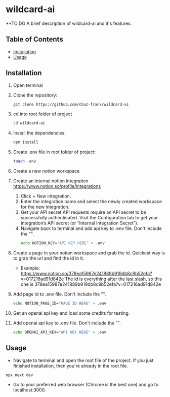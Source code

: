 # wildcard-ai

**TO DO
A brief description of wildcard-ai and it's features.

## Table of Contents

- [Installation](#installation)
- [Usage](#usage)

## Installation

1. Open terminal

2. Clone the repository:
   ```bash
   git clone https://github.com/chaz-frank/wildcard-ai

3. cd into root folder of project
    ```bash
    cd wildcard-ai

4. Install the dependencies:
    ```bash
    npm install

5. Create .env file in root folder of project:
    ```bash
    touch .env

6. Create a new notion workspace

7. Create an internal notion integration
    https://www.notion.so/profile/integrations

    1. Click + New integration.
    2. Enter the integration name and select the newly created workspace for the new integration.
    3. Get your API secret
        API requests require an API secret to be successfully authenticated. Visit the Configuration tab to get your integration’s API secret (or “Internal Integration Secret”).
    4. Navigate back to terminal and add api key to .env file. Don't include the "".
        ```bash
        echo NOTION_KEY="API KEY HERE" > .env

8. Create a page in your notion workspace and grab the id. Quickest way is to grab the url and find the id in it.
    - Example:
        https://www.notion.so/378ea15987e241889b919db8c9b52efa?v=017216ad91d842e
        The id is everything after the last slash, so this one is 378ea15987e241889b919db8c9b52efa?v=017216ad91d842e

9. Add page id to .env file. Don't include the "".
    ```bash
    echo NOTION_PAGE_ID="PAGE ID HERE" > .env


9. Get an openai api key and load some credits for testing.

10. Add openai api key to .env file. Don't include the "".
    ```bash
    echo OPENAI_API_KEY="API KEY HERE" > .env

## Usage
- Navigate to terminal and open the root file of the project. If you just finished installation, then you're already in the root file.
```bash
npx next dev
```
- Go to your preferred web browser (Chrome is the best one) and go to localhost:3000.